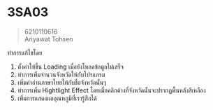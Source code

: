 # 3SA03

> 6210110616  
> Ariyawat  Tohsen

ทำการแก้ไขโดย 
1. ตั้งค่าให้ขึ้น Loading เมื่อยังโหลดข้อมูลไม่เสร็จ  
2. ทำการเพิ่มจำนวนจังหวัดให้กับโปรแกรม
3. เพิ่มคำอ่านภาษาไทยให้กับชื่อจังหวัดนั้นๆ
4. ทำการเพิ่ม Hightlight Effect โดยเมื่อคลิกค้างที่จังหวัดนั้นจะปรากฏพื้นหลังสีเหลือง
5. เพิ่มการแสดงผลอุณหภูมิที่เรารู้สึกได้
